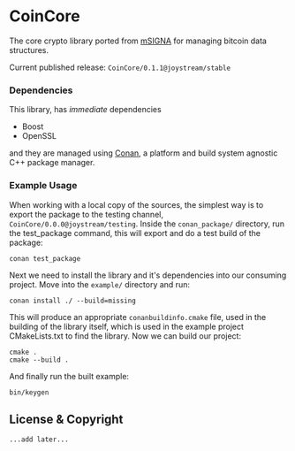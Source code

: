 
# CoinCore

The core crypto library ported from [mSIGNA](https://github.com/ciphrex/mSIGNA) for managing bitcoin data structures.

Current published release: `CoinCore/0.1.1@joystream/stable`

### Dependencies

This library, has *immediate* dependencies

- Boost
- OpenSSL

and they are managed using [Conan](https://conan.io), a platform and build system agnostic C++ package manager.

### Example Usage

When working with a local copy of the sources, the simplest way is to export the package to the testing channel, `CoinCore/0.0.0@joystream/testing`. Inside the `conan_package/` directory, run the test_package command, this will export and do a test build of the package:

```
conan test_package
```

Next we need to install the library and it's dependencies into our consuming project. Move into the `example/` directory and run:

```
conan install ./ --build=missing
```

This will produce an appropriate `conanbuildinfo.cmake` file, used in the building of the library itself, which is used in the example
project CMakeLists.txt to find the library. Now we can build our project:

```
cmake .
cmake --build .
```

And finally run the built example:
```
bin/keygen
```

## License & Copyright

`...add later...`
